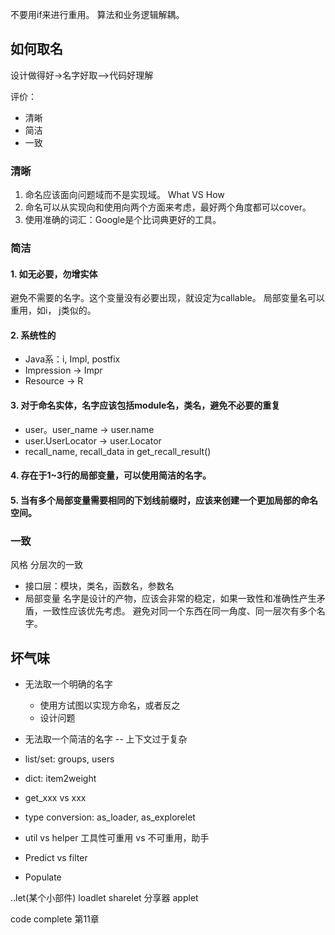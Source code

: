 
不要用if来进行重用。
算法和业务逻辑解耦。

## 如何取名
设计做得好->名字好取—>代码好理解

评价：
+ 清晰
+ 简洁
+ 一致

### 清晰

1. 命名应该面向问题域而不是实现域。 What VS How
2. 命名可以从实现向和使用向两个方面来考虑，最好两个角度都可以cover。
3. 使用准确的词汇：Google是个比词典更好的工具。

### 简洁

#### 1. 如无必要，勿增实体
避免不需要的名字。这个变量没有必要出现，就设定为callable。
局部变量名可以重用，如i， j类似的。

#### 2. 系统性的

+ Java系：i, Impl, postfix
+ Impression -> Impr
+ Resource -> R

#### 3. 对于命名实体，名字应该包括module名，类名，避免不必要的重复

+ user。user_name -> user.name
+ user.UserLocator -> user.Locator
+ recall_name, recall_data in get_recall_result()

#### 4. 存在于1~3行的局部变量，可以使用简洁的名字。
#### 5. 当有多个局部变量需要相同的下划线前缀时，应该来创建一个更加局部的命名空间。

### 一致

风格
分层次的一致
+ 接口层：模块，类名，函数名，参数名
+ 局部变量
名字是设计的产物，应该会非常的稳定，如果一致性和准确性产生矛盾，一致性应该优先考虑。
避免对同一个东西在同一角度、同一层次有多个名字。

## 坏气味
+ 无法取一个明确的名字
  + 使用方试图以实现方命名，或者反之
  + 设计问题
+ 无法取一个简洁的名字 -- 上下文过于复杂

+ list/set: groups, users
+ dict: item2weight
+ get_xxx vs xxx
+ type conversion: as_loader, as_explorelet
+ util vs helper  工具性可重用 vs 不可重用，助手
+ Predict vs filter
+ Populate 

..let(某个小部件)
loadlet
sharelet 分享器
applet


code complete 第11章
